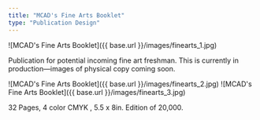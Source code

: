```yaml
---
title: "MCAD's Fine Arts Booklet"
type: "Publication Design"
---
```


![MCAD's Fine Arts Booklet]({{ base.url }}/images/finearts_1.jpg)

Publication for potential incoming fine art freshman. This is currently in production—images of physical copy coming soon.

![MCAD's Fine Arts Booklet]({{ base.url }}/images/finearts_2.jpg)
![MCAD's Fine Arts Booklet]({{ base.url }}/images/finearts_3.jpg)

32 Pages, 4 color CMYK , 5.5 x 8in. Edition of 20,000.
